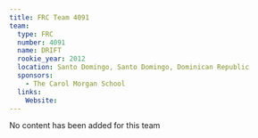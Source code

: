 ```yaml
---
title: FRC Team 4091
team:
  type: FRC
  number: 4091
  name: DRIFT
  rookie_year: 2012
  location: Santo Domingo, Santo Domingo, Dominican Republic
  sponsors:
    - The Carol Morgan School
  links:
    Website: 
---
```

No content has been added for this team